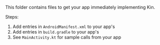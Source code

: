 This folder contains files to get your app immediately implementing Kin.

Steps:
1. Add entries in `AndroidManifest.xml` to your app's
2. Add entries in `build.gradle` to your app's
3. See `MainActivity.kt` for sample calls from your app